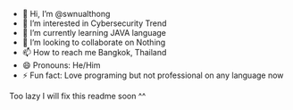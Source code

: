 - 👋 Hi, I’m @swnualthong
- 👀 I’m interested in Cybersecurity Trend
- 🌱 I’m currently learning JAVA language
- 💞️ I’m looking to collaborate on Nothing
- 📫 How to reach me Bangkok, Thailand
- 😄 Pronouns: He/Him
- ⚡ Fun fact: Love programing but not professional on any language now

Too lazy I will fix this readme soon ^^
<!---
swnualthong/swnualthong is a ✨ special ✨ repository because its `README.md` (this file) appears on your GitHub profile.
You can click the Preview link to take a look at your changes.
--->

